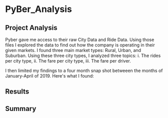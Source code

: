 # PyBer_Analysis

## Project Analysis
  Pyber gave me access to their raw City Data and Ride Data. Using those files I explored the data to find out how the company is operating in their given markets. I found three main market types: Rural, Urban, and Suburban. Using these three city types, I analyzed three topics:  i. The rides per city type, ii. The fare per city type, iii. The fare per driver. 
  
  I then limited my findings to a four month snap shot betweeen the months of January-April of 2019. Here's what I found:

## Results

## Summary
